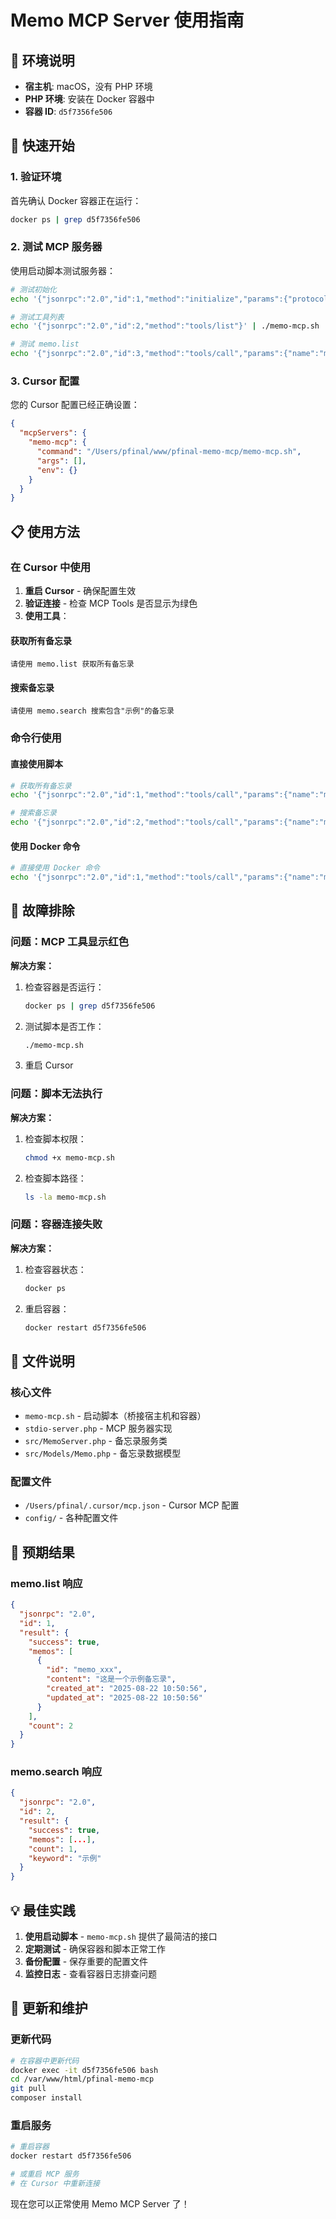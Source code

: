 # Memo MCP Server 使用指南

## 🐳 环境说明

- **宿主机**: macOS，没有 PHP 环境
- **PHP 环境**: 安装在 Docker 容器中
- **容器 ID**: `d5f7356fe506`

## 🚀 快速开始

### 1. 验证环境

首先确认 Docker 容器正在运行：

```bash
docker ps | grep d5f7356fe506
```

### 2. 测试 MCP 服务器

使用启动脚本测试服务器：

```bash
# 测试初始化
echo '{"jsonrpc":"2.0","id":1,"method":"initialize","params":{"protocolVersion":"2024-11-05","capabilities":{"tools":[]},"clientInfo":{"name":"test","version":"1.0.0"}}}' | ./memo-mcp.sh

# 测试工具列表
echo '{"jsonrpc":"2.0","id":2,"method":"tools/list"}' | ./memo-mcp.sh

# 测试 memo.list
echo '{"jsonrpc":"2.0","id":3,"method":"tools/call","params":{"name":"memo.list","arguments":{}}}' | ./memo-mcp.sh
```

### 3. Cursor 配置

您的 Cursor 配置已经正确设置：

```json
{
  "mcpServers": {
    "memo-mcp": {
      "command": "/Users/pfinal/www/pfinal-memo-mcp/memo-mcp.sh",
      "args": [],
      "env": {}
    }
  }
}
```

## 📋 使用方法

### 在 Cursor 中使用

1. **重启 Cursor** - 确保配置生效
2. **验证连接** - 检查 MCP Tools 是否显示为绿色
3. **使用工具**：

#### 获取所有备忘录
```
请使用 memo.list 获取所有备忘录
```

#### 搜索备忘录
```
请使用 memo.search 搜索包含"示例"的备忘录
```

### 命令行使用

#### 直接使用脚本
```bash
# 获取所有备忘录
echo '{"jsonrpc":"2.0","id":1,"method":"tools/call","params":{"name":"memo.list","arguments":{}}}' | ./memo-mcp.sh

# 搜索备忘录
echo '{"jsonrpc":"2.0","id":2,"method":"tools/call","params":{"name":"memo.search","arguments":{"keyword":"示例"}}}' | ./memo-mcp.sh
```

#### 使用 Docker 命令
```bash
# 直接使用 Docker 命令
echo '{"jsonrpc":"2.0","id":1,"method":"tools/call","params":{"name":"memo.list","arguments":{}}}' | docker exec -i d5f7356fe506 php /var/www/html/pfinal-memo-mcp/stdio-server.php
```

## 🔧 故障排除

### 问题：MCP 工具显示红色

**解决方案：**
1. 检查容器是否运行：
   ```bash
   docker ps | grep d5f7356fe506
   ```

2. 测试脚本是否工作：
   ```bash
   ./memo-mcp.sh
   ```

3. 重启 Cursor

### 问题：脚本无法执行

**解决方案：**
1. 检查脚本权限：
   ```bash
   chmod +x memo-mcp.sh
   ```

2. 检查脚本路径：
   ```bash
   ls -la memo-mcp.sh
   ```

### 问题：容器连接失败

**解决方案：**
1. 检查容器状态：
   ```bash
   docker ps
   ```

2. 重启容器：
   ```bash
   docker restart d5f7356fe506
   ```

## 📁 文件说明

### 核心文件
- `memo-mcp.sh` - 启动脚本（桥接宿主机和容器）
- `stdio-server.php` - MCP 服务器实现
- `src/MemoServer.php` - 备忘录服务类
- `src/Models/Memo.php` - 备忘录数据模型

### 配置文件
- `/Users/pfinal/.cursor/mcp.json` - Cursor MCP 配置
- `config/` - 各种配置文件

## 🎯 预期结果

### memo.list 响应
```json
{
  "jsonrpc": "2.0",
  "id": 1,
  "result": {
    "success": true,
    "memos": [
      {
        "id": "memo_xxx",
        "content": "这是一个示例备忘录",
        "created_at": "2025-08-22 10:50:56",
        "updated_at": "2025-08-22 10:50:56"
      }
    ],
    "count": 2
  }
}
```

### memo.search 响应
```json
{
  "jsonrpc": "2.0",
  "id": 2,
  "result": {
    "success": true,
    "memos": [...],
    "count": 1,
    "keyword": "示例"
  }
}
```

## 💡 最佳实践

1. **使用启动脚本** - `memo-mcp.sh` 提供了最简洁的接口
2. **定期测试** - 确保容器和脚本正常工作
3. **备份配置** - 保存重要的配置文件
4. **监控日志** - 查看容器日志排查问题

## 🔄 更新和维护

### 更新代码
```bash
# 在容器中更新代码
docker exec -it d5f7356fe506 bash
cd /var/www/html/pfinal-memo-mcp
git pull
composer install
```

### 重启服务
```bash
# 重启容器
docker restart d5f7356fe506

# 或重启 MCP 服务
# 在 Cursor 中重新连接
```

现在您可以正常使用 Memo MCP Server 了！
